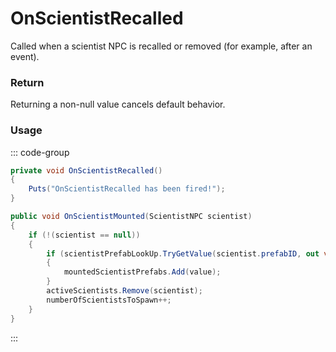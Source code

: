 # OnScientistRecalled
<Badge type="info" text="NPC"/><Badge type="danger" text="Carbon Compatible"/><Badge type="warning" text="Oxide Compatible"/>
Called when a scientist NPC is recalled or removed (for example, after an event).

### Return
Returning a non-null value cancels default behavior.

### Usage
::: code-group
```csharp [Example]
private void OnScientistRecalled()
{
	Puts("OnScientistRecalled has been fired!");
}
```
```csharp [Source — Assembly-CSharp @ BradleyAPC]
public void OnScientistMounted(ScientistNPC scientist)
{
	if (!(scientist == null))
	{
		if (scientistPrefabLookUp.TryGetValue(scientist.prefabID, out var value))
		{
			mountedScientistPrefabs.Add(value);
		}
		activeScientists.Remove(scientist);
		numberOfScientistsToSpawn++;
	}
}

```
:::
